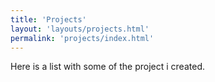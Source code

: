 ```yaml
---
title: 'Projects'
layout: 'layouts/projects.html'
permalink: 'projects/index.html'
---
```


Here is a list with some of the project i created.